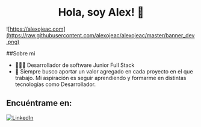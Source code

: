 <div align="center">
  <h1 align="center"> Hola, soy Alex! 👋</h1>
</div>

![https://alexojeac.com](https://raw.githubusercontent.com/alexojeac/alexojeac/master/banner_dev.png)

##Sobre mi

- 🧑🏻‍💻 Desarrollador de software Junior Full Stack
- 🎯 Siempre busco aportar un valor agregado en cada proyecto en el que trabajo. Mi aspiración es seguir aprendiendo y formarme en distintas tecnologías como Desarrollador.

## Encuéntrame en:
[![LinkedIn](https://www.flaticon.es/iconos-gratis/linkedin)](https://www.linkedin.com/in/alexojea/)
